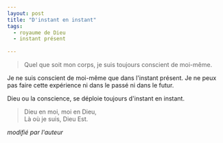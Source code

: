```yaml
---
layout: post
title: "D'instant en instant"
tags: 
  - royaume de Dieu 
  - instant présent
  
---
```


>Quel que soit mon corps, je suis toujours conscient de moi-même.

Je ne suis conscient de moi-même que dans l'instant présent. Je ne peux pas faire cette expérience ni dans le passé ni dans le futur.   

Dieu ou la conscience, se déploie toujours d'instant en instant.

>Dieu en moi, moi en Dieu,  
Là où je suis, Dieu Est.

<cite>modifié par l'auteur </cite>
